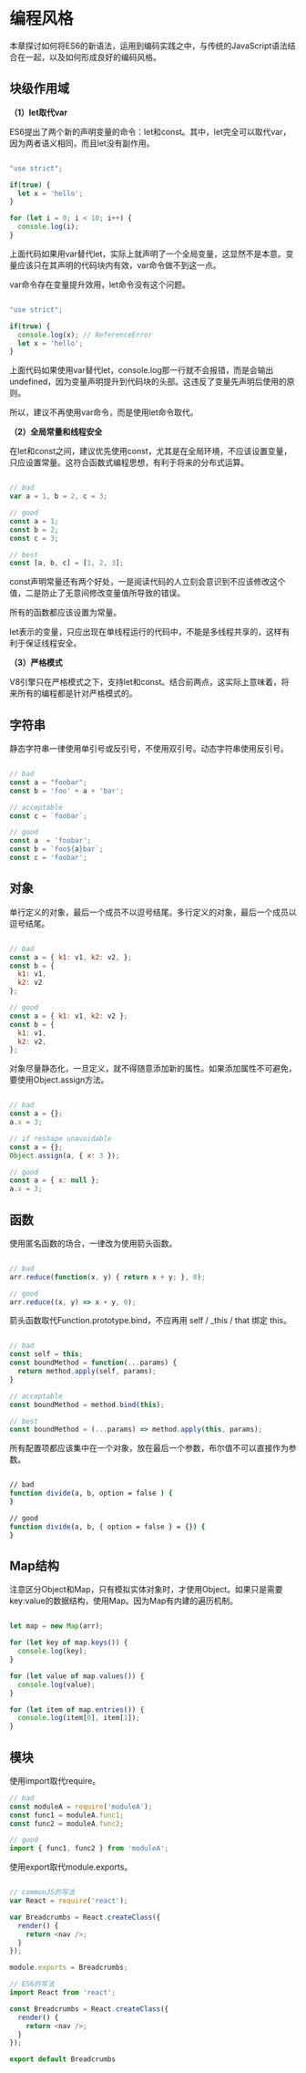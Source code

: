 # 编程风格

本章探讨如何将ES6的新语法，运用到编码实践之中，与传统的JavaScript语法结合在一起，以及如何形成良好的编码风格。

## 块级作用域

**（1）let取代var**

ES6提出了两个新的声明变量的命令：let和const。其中，let完全可以取代var，因为两者语义相同，而且let没有副作用。

```javascript

"use strict";

if(true) {
  let x = 'hello';
}

for (let i = 0; i < 10; i++) {
  console.log(i);
}

```

上面代码如果用var替代let，实际上就声明了一个全局变量，这显然不是本意。变量应该只在其声明的代码块内有效，var命令做不到这一点。

var命令存在变量提升效用，let命令没有这个问题。

```javascript

"use strict";

if(true) {
  console.log(x); // ReferenceError
  let x = 'hello';
}

```

上面代码如果使用var替代let，console.log那一行就不会报错，而是会输出undefined，因为变量声明提升到代码块的头部。这违反了变量先声明后使用的原则。

所以，建议不再使用var命令，而是使用let命令取代。

**（2）全局常量和线程安全**

在let和const之间，建议优先使用const，尤其是在全局环境，不应该设置变量，只应设置常量。这符合函数式编程思想，有利于将来的分布式运算。

```javascript

// bad
var a = 1, b = 2, c = 3;

// good
const a = 1;
const b = 2;
const c = 3;

// best
const [a, b, c] = [1, 2, 3];

```

const声明常量还有两个好处，一是阅读代码的人立刻会意识到不应该修改这个值，二是防止了无意间修改变量值所导致的错误。

所有的函数都应该设置为常量。

let表示的变量，只应出现在单线程运行的代码中，不能是多线程共享的，这样有利于保证线程安全。

**（3）严格模式**

V8引擎只在严格模式之下，支持let和const。结合前两点，这实际上意味着，将来所有的编程都是针对严格模式的。

## 字符串

静态字符串一律使用单引号或反引号，不使用双引号。动态字符串使用反引号。

```javascript

// bad
const a = "foobar";
const b = 'foo' + a + 'bar';

// acceptable
const c = `foobar`;

// good
const a  = 'foobar';
const b = `foo${a}bar`;
const c = 'foobar';

```

## 对象

单行定义的对象，最后一个成员不以逗号结尾。多行定义的对象，最后一个成员以逗号结尾。

```javascript

// bad
const a = { k1: v1, k2: v2, };
const b = {
  k1: v1,
  k2: v2
};

// good
const a = { k1: v1, k2: v2 };
const b = {
  k1: v1,
  k2: v2,
};

```

对象尽量静态化，一旦定义，就不得随意添加新的属性。如果添加属性不可避免，要使用Object.assign方法。

```javascript

// bad
const a = {};
a.x = 3;

// if reshape unavoidable
const a = {};
Object.assign(a, { x: 3 });

// good
const a = { x: null };
a.x = 3;

```

## 函数

使用匿名函数的场合，一律改为使用箭头函数。

```javascript

// bad
arr.reduce(function(x, y) { return x + y; }, 0);

// good
arr.reduce((x, y) => x + y, 0);

```

箭头函数取代Function.prototype.bind，不应再用 self / _this / that 绑定 this。

```javascript

// bad
const self = this;
const boundMethod = function(...params) {
  return method.apply(self, params);
}

// acceptable
const boundMethod = method.bind(this);

// best
const boundMethod = (...params) => method.apply(this, params);

```

所有配置项都应该集中在一个对象，放在最后一个参数，布尔值不可以直接作为参数。

```bash

// bad
function divide(a, b, option = false ) {
}

// good
function divide(a, b, { option = false } = {}) {
}

```

## Map结构

注意区分Object和Map，只有模拟实体对象时，才使用Object。如果只是需要key:value的数据结构，使用Map。因为Map有内建的遍历机制。

```javascript

let map = new Map(arr);

for (let key of map.keys()) {
  console.log(key);
}

for (let value of map.values()) {
  console.log(value);
}

for (let item of map.entries()) {
  console.log(item[0], item[1]);
}

```

## 模块

使用import取代require。

```javascript
// bad
const moduleA = require('moduleA');
const func1 = moduleA.func1;
const func2 = moduleA.func2;

// good
import { func1, func2 } from 'moduleA';
```

使用export取代module.exports。

```javascript

// commonJS的写法
var React = require('react');

var Breadcrumbs = React.createClass({
  render() {
    return <nav />;
  }
});

module.exports = Breadcrumbs;

// ES6的写法
import React from 'react';

const Breadcrumbs = React.createClass({
  render() {
    return <nav />;
  }
});

export default Breadcrumbs

```
